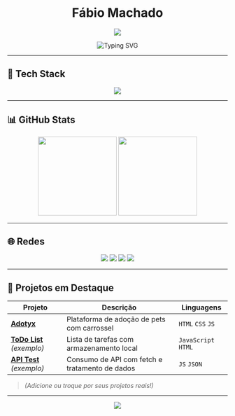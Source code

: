 <h1 align="center">
  Fábio Machado
</h1>

<p align="center">
  <img src="https://capsule-render.vercel.app/api?type=waving&color=0d1117&height=120&section=header"/>
</p>

<p align="center">
  <img src="https://readme-typing-svg.demolab.com?font=Fira+Code&size=22&pause=1000&color=58A6FF&center=true&vCenter=true&width=435&lines=Front-end+Developer;Building+cool+things+with+code;Lover+of+clean+designs" alt="Typing SVG" />
</p>

---

## 🧠 Tech Stack

<div align="center">
  <img src="https://skillicons.dev/icons?i=html,css,js,python,git,github,vscode" />
</div>

---

## 📊 GitHub Stats

<div align="center">
  <img src="https://github-readme-stats.vercel.app/api?username=Fabinxz&show_icons=true&theme=transparent&hide_border=true&include_all_commits=true&count_private=true" height="180"/>
  <img src="https://github-readme-stats.vercel.app/api/top-langs/?username=Fabinxz&layout=compact&theme=transparent&hide_border=true&langs_count=8" height="180"/>
</div>

---

## 🌐 Redes

<p align="center">
  <a href="mailto:fabinxhard@gmail.com"><img src="https://img.shields.io/badge/-Gmail-D14836?style=for-the-badge&logo=gmail&logoColor=white"/></a>
  <a href="https://www.linkedin.com/in/fábio-machado-03427a26a/"><img src="https://img.shields.io/badge/-LinkedIn-0A66C2?style=for-the-badge&logo=linkedin&logoColor=white"/></a>
  <a href="https://www.instagram.com/fabiomachado7_/"><img src="https://img.shields.io/badge/-Instagram-E4405F?style=for-the-badge&logo=instagram&logoColor=white"/></a>
  <a href="https://www.youtube.com/channel/UCjHDmK_R37XvpsV8zBbxzlA"><img src="https://img.shields.io/badge/-YouTube-FF0000?style=for-the-badge&logo=youtube&logoColor=white"/></a>
</p>

---

## 📂 Projetos em Destaque

| Projeto | Descrição | Linguagens |
|--------|-----------|------------|
| [**Adotyx**](https://github.com/Fabinxz/adotyx) | Plataforma de adoção de pets com carrossel | `HTML` `CSS` `JS` |
| [**ToDo List**](#) *(exemplo)* | Lista de tarefas com armazenamento local | `JavaScript` `HTML` |
| [**API Test**](#) *(exemplo)* | Consumo de API com fetch e tratamento de dados | `JS` `JSON` |

> *(Adicione ou troque por seus projetos reais!)*

---

<p align="center">
  <img src="https://capsule-render.vercel.app/api?type=waving&color=0d1117&height=120&section=footer"/>
</p>

